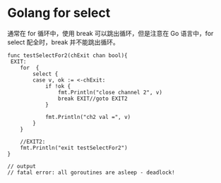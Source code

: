 # Golang for select

通常在 for 循环中，使用 break 可以跳出循环，但是注意在 Go 语言中，for select 配全时，break 并不能跳出循环。

```
func testSelectFor2(chExit chan bool){
 EXIT:
    for  {
        select {
        case v, ok := <-chExit:
            if !ok {
                fmt.Println("close channel 2", v)
                break EXIT//goto EXIT2
            }
 
            fmt.Println("ch2 val =", v)
        }
    }
 
    //EXIT2:
    fmt.Println("exit testSelectFor2")
}

// output 
// fatal error: all goroutines are asleep - deadlock!
```